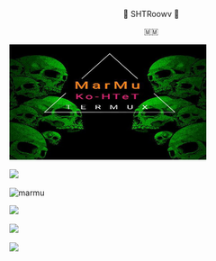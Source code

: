 
<p align="center"> 🍁 SHTRoowv 🍁</p>
<p align="center"> 🇲🇲 </p>

<img src="IMG_20220104_230411_008.jpg" alt="hackerpro_logo" height="205" width="350"> 

[![](https://img.shields.io/badge/SHTRoow-orange?style=for-the-badge&logoColor=red&labelColor=black)](https://github.com/SHTRoow) 


![marmu](https://myoctocat.com/assets/images/base-octocat.svg)


<!--
**MarMu-BabyDragon/MarMu-BabyDragon** is a ✨ _special_ ✨ repository because its `README.md` (this file) appears on your GitHub profile.
You can click the Preview link to take a look at your changes.
--->

![](https://img.shields.io/badge/SHTRoow-blue?style=for-the-badge&logo=facebook.svg)

[![](https://img.shields.io/badge/Contact-Facebook_Page-purple?logo=Facebook&logoColor=blue&labelColor=black)](https://github.com/SHTRoowv) <br>


[![](https://img.shields.io/badge/Github-SHTRoowv-red?logo=Github&logoColor=red&labelColor=black)](https://github.com/SHTRoowv) <br>

